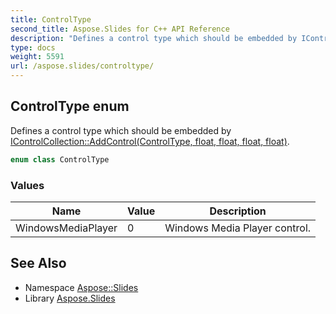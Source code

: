 ```yaml
---
title: ControlType
second_title: Aspose.Slides for C++ API Reference
description: "Defines a control type which should be embedded by IControlCollection::AddControl(ControlType, float, float, float, float)."
type: docs
weight: 5591
url: /aspose.slides/controltype/
---
```

## ControlType enum


Defines a control type which should be embedded by [IControlCollection::AddControl(ControlType, float, float, float, float)](../icontrolcollection/addcontrol/).

```cpp
enum class ControlType
```

### Values

| Name | Value | Description |
| --- | --- | --- |
| WindowsMediaPlayer | 0 | Windows Media Player control. |

## See Also

* Namespace [Aspose::Slides](../)
* Library [Aspose.Slides](../../)